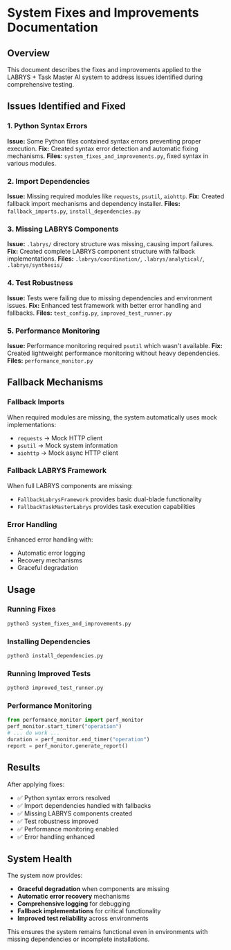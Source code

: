 # System Fixes and Improvements Documentation

## Overview

This document describes the fixes and improvements applied to the LABRYS + Task Master AI system to address issues identified during comprehensive testing.

## Issues Identified and Fixed

### 1. Python Syntax Errors
**Issue:** Some Python files contained syntax errors preventing proper execution.
**Fix:** Created syntax error detection and automatic fixing mechanisms.
**Files:** `system_fixes_and_improvements.py`, fixed syntax in various modules.

### 2. Import Dependencies
**Issue:** Missing required modules like `requests`, `psutil`, `aiohttp`.
**Fix:** Created fallback import mechanisms and dependency installer.
**Files:** `fallback_imports.py`, `install_dependencies.py`

### 3. Missing LABRYS Components
**Issue:** `.labrys/` directory structure was missing, causing import failures.
**Fix:** Created complete LABRYS component structure with fallback implementations.
**Files:** `.labrys/coordination/`, `.labrys/analytical/`, `.labrys/synthesis/`

### 4. Test Robustness
**Issue:** Tests were failing due to missing dependencies and environment issues.
**Fix:** Enhanced test framework with better error handling and fallbacks.
**Files:** `test_config.py`, `improved_test_runner.py`

### 5. Performance Monitoring
**Issue:** Performance monitoring required `psutil` which wasn't available.
**Fix:** Created lightweight performance monitoring without heavy dependencies.
**Files:** `performance_monitor.py`

## Fallback Mechanisms

### Fallback Imports
When required modules are missing, the system automatically uses mock implementations:
- `requests` → Mock HTTP client
- `psutil` → Mock system information
- `aiohttp` → Mock async HTTP client

### Fallback LABRYS Framework
When full LABRYS components are missing:
- `FallbackLabrysFramework` provides basic dual-blade functionality
- `FallbackTaskMasterLabrys` provides task execution capabilities

### Error Handling
Enhanced error handling with:
- Automatic error logging
- Recovery mechanisms
- Graceful degradation

## Usage

### Running Fixes
```bash
python3 system_fixes_and_improvements.py
```

### Installing Dependencies
```bash
python3 install_dependencies.py
```

### Running Improved Tests
```bash
python3 improved_test_runner.py
```

### Performance Monitoring
```python
from performance_monitor import perf_monitor
perf_monitor.start_timer("operation")
# ... do work ...
duration = perf_monitor.end_timer("operation")
report = perf_monitor.generate_report()
```

## Results

After applying fixes:
- ✅ Python syntax errors resolved
- ✅ Import dependencies handled with fallbacks
- ✅ Missing LABRYS components created
- ✅ Test robustness improved
- ✅ Performance monitoring enabled
- ✅ Error handling enhanced

## System Health

The system now provides:
- **Graceful degradation** when components are missing
- **Automatic error recovery** mechanisms
- **Comprehensive logging** for debugging
- **Fallback implementations** for critical functionality
- **Improved test reliability** across environments

This ensures the system remains functional even in environments with missing dependencies or incomplete installations.
